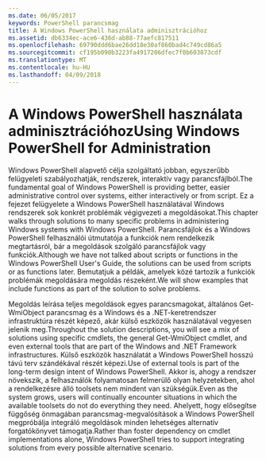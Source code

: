```yaml
---
ms.date: 06/05/2017
keywords: PowerShell parancsmag
title: A Windows PowerShell használata adminisztrációhoz
ms.assetid: db6334ec-ace6-436d-ab88-77aefc817511
ms.openlocfilehash: 69790ddd6bae26dd18e30af860bad4c749cd86a5
ms.sourcegitcommit: cf195b090b3223fa4917206dfec7f0b603873cdf
ms.translationtype: MT
ms.contentlocale: hu-HU
ms.lasthandoff: 04/09/2018
---
```

# <a name="using-windows-powershell-for-administration"></a><span data-ttu-id="162fa-103">A Windows PowerShell használata adminisztrációhoz</span><span class="sxs-lookup"><span data-stu-id="162fa-103">Using Windows PowerShell for Administration</span></span>
<span data-ttu-id="162fa-104">Windows PowerShell alapvető célja szolgáltató jobban, egyszerűbb felügyeleti szabályozhatják, rendszerek, interaktív vagy parancsfájlból.</span><span class="sxs-lookup"><span data-stu-id="162fa-104">The fundamental goal of Windows PowerShell is providing better, easier administrative control over systems, either interactively or from script.</span></span> <span data-ttu-id="162fa-105">Ez a fejezet felügyelete a Windows PowerShell használatával Windows rendszerek sok konkrét problémák végigvezeti a megoldásokat.</span><span class="sxs-lookup"><span data-stu-id="162fa-105">This chapter walks through solutions to many specific problems in administering Windows systems with Windows PowerShell.</span></span> <span data-ttu-id="162fa-106">Parancsfájlok és a Windows PowerShell felhasználói útmutatója a funkciók nem rendelkezik megtartásról, bár a megoldások szolgáló parancsfájlok vagy funkciók.</span><span class="sxs-lookup"><span data-stu-id="162fa-106">Although we have not talked about scripts or functions in the Windows PowerShell User's Guide, the solutions can be used from scripts or as functions later.</span></span> <span data-ttu-id="162fa-107">Bemutatjuk a példák, amelyek közé tartozik a funkciók problémák megoldására megoldás részeként.</span><span class="sxs-lookup"><span data-stu-id="162fa-107">We will show examples that include functions as part of the solution to solve problems.</span></span>

<span data-ttu-id="162fa-108">Megoldás leírása teljes megoldások egyes parancsmagokat, általános Get-WmiObject parancsmag és a Windows és a .NET-keretrendszer infrastruktúra részét képező, akár külső eszközök használatával vegyesen jelenik meg.</span><span class="sxs-lookup"><span data-stu-id="162fa-108">Throughout the solution descriptions, you will see a mix of solutions using specific cmdlets, the general Get-WmiObject cmdlet, and even external tools that are part of the Windows and .NET Framework infrastructures.</span></span> <span data-ttu-id="162fa-109">Külső eszközök használatát a Windows PowerShell hosszú távú terv szándékával részét képezi.</span><span class="sxs-lookup"><span data-stu-id="162fa-109">Use of external tools is part of the long-term design intent of Windows PowerShell.</span></span> <span data-ttu-id="162fa-110">Akkor is, ahogy a rendszer növekszik, a felhasználók folyamatosan felmerülő olyan helyzetekben, ahol a rendelkezésre álló toolsets nem mindent van szükségük.</span><span class="sxs-lookup"><span data-stu-id="162fa-110">Even as the system grows, users will continually encounter situations in which the available toolsets do not do everything they need.</span></span> <span data-ttu-id="162fa-111">Ahelyett, hogy elősegítse függőség önmagában parancsmag-megvalósítások a Windows PowerShell megpróbálja integráló megoldások minden lehetséges alternatív forgatókönyvet támogatja.</span><span class="sxs-lookup"><span data-stu-id="162fa-111">Rather than foster dependency on cmdlet implementations alone, Windows PowerShell tries to support integrating solutions from every possible alternative scenario.</span></span>